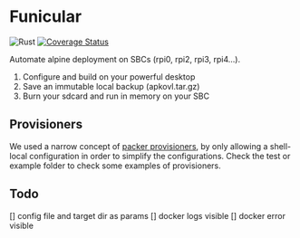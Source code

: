 # Funicular

![Rust](https://github.com/vincentserpoul/funicular/workflows/Rust/badge.svg?branch=master)
[![Coverage Status](https://coveralls.io/repos/github/vincentserpoul/funicular/badge.svg?branch=master)](https://coveralls.io/github/vincentserpoul/funicular?branch=master)

Automate alpine deployment on SBCs (rpi0, rpi2, rpi3, rpi4...).

1. Configure and build on your powerful desktop
2. Save an immutable local backup (apkovl.tar.gz)
3. Burn your sdcard and run in memory on your SBC

## Provisioners

We used a narrow concept of [packer provisioners](https://www.packer.io/docs/provisioners/shell-local/), by only allowing a shell-local configuration in order to simplify the configurations.
Check the test or example folder to check some examples of provisioners.

## Todo

[] config file and target dir as params
[] docker logs visible
[] docker error visible
